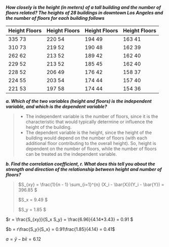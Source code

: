 ***How closely is the height (in meters) of a tall building and the number of floors related? The heights of 28 buildings in downtown Los Angeles and the number of floors for each building follows***

|Height Floors| Height Floors| Height Floors| Height Floors|
|-------------|--------------|--------------|--------------|
|335 73| 220 54| 194 49 |163 41|
|310 73| 219 52| 190 48 |162 39|
|262 62| 213 52| 189 42 |162 40|
|229 52| 213 52| 185 45 |162 40|
|228 52| 206 49|176 42 |158 37|
|224 55| 203 54|174 44 |157 40|
|221 53| 197 58| 174 44| 154 36|

***a. Which of the two variables (height and floors) is the independent variable, and which is the dependent variable?***
>
>- The independent variable is the number of floors, since it is the characteristic that would typically determine or influence the height of the building.
>- The dependent variable is the height, since the height of the building would depend on the number of floors (with each additional floor contributing to the overall height).
>So, height is dependent on the number of floors, while the number of floors can be treated as the independent variable.
>
***b. Find the correlation coefficient, r. What does this tell you about the strength and direction of the relationship between height and number of floors?***
>
>$S_{xy} = \frac{1}{n - 1} \sum_{i=1}^{n} (X_i - \bar{X})(Y_i - \bar{Y}) = 396.85 $
>
>$S_x = 9.49 $
>
>$S_y = 1.85 $

  $r = \frac{S_{xy}}{S_x S_y} = \frac{6.96}{4.14*3.43} = 0.91 $

  $b = r\frac{S_y}{S_x} = 0.91\frac{1.85}{4.14} = 0.41$

  $a = \bar{y} - b\bar{x} = 6.12$
